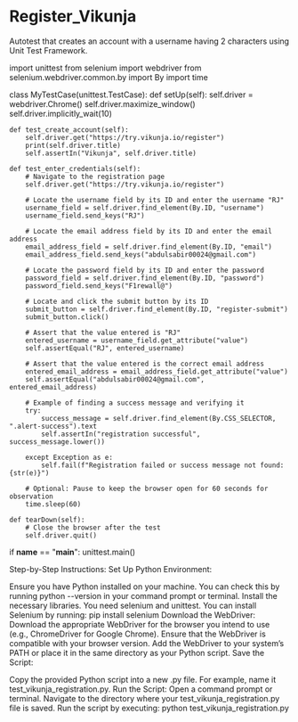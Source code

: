 # Register_Vikunja
Autotest that creates an account with a username having 2 characters using Unit Test Framework.

import unittest
from selenium import webdriver
from selenium.webdriver.common.by import By
import time


class MyTestCase(unittest.TestCase):
    def setUp(self):
        self.driver = webdriver.Chrome()
        self.driver.maximize_window()
        self.driver.implicitly_wait(10)

    def test_create_account(self):
        self.driver.get("https://try.vikunja.io/register")
        print(self.driver.title)
        self.assertIn("Vikunja", self.driver.title)

    def test_enter_credentials(self):
        # Navigate to the registration page
        self.driver.get("https://try.vikunja.io/register")

        # Locate the username field by its ID and enter the username "RJ"
        username_field = self.driver.find_element(By.ID, "username")
        username_field.send_keys("RJ")

        # Locate the email address field by its ID and enter the email address
        email_address_field = self.driver.find_element(By.ID, "email")
        email_address_field.send_keys("abdulsabir00024@gmail.com")

        # Locate the password field by its ID and enter the password
        password_field = self.driver.find_element(By.ID, "password")
        password_field.send_keys("F1rewall@")

        # Locate and click the submit button by its ID
        submit_button = self.driver.find_element(By.ID, "register-submit")
        submit_button.click()

        # Assert that the value entered is "RJ"
        entered_username = username_field.get_attribute("value")
        self.assertEqual("RJ", entered_username)

        # Assert that the value entered is the correct email address
        entered_email_address = email_address_field.get_attribute("value")
        self.assertEqual("abdulsabir00024@gmail.com", entered_email_address)

        # Example of finding a success message and verifying it
        try:
            success_message = self.driver.find_element(By.CSS_SELECTOR, ".alert-success").text
            self.assertIn("registration successful", success_message.lower())

        except Exception as e:
            self.fail(f"Registration failed or success message not found: {str(e)}")

        # Optional: Pause to keep the browser open for 60 seconds for observation
        time.sleep(60)

    def tearDown(self):
        # Close the browser after the test
        self.driver.quit()

if __name__ == "__main__":
    unittest.main()


Step-by-Step Instructions:
Set Up Python Environment:

Ensure you have Python installed on your machine. You can check this by running python --version in your command prompt or terminal.
Install the necessary libraries. You need selenium and unittest. You can install Selenium by running:
pip install selenium
Download the WebDriver:
Download the appropriate WebDriver for the browser you intend to use (e.g., ChromeDriver for Google Chrome).
Ensure that the WebDriver is compatible with your browser version.
Add the WebDriver to your system’s PATH or place it in the same directory as your Python script.
Save the Script:

Copy the provided Python script into a new .py file. For example, name it test_vikunja_registration.py.
Run the Script:
Open a command prompt or terminal.
Navigate to the directory where your test_vikunja_registration.py file is saved.
Run the script by executing:
python test_vikunja_registration.py

